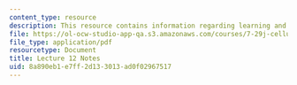 ```yaml
---
content_type: resource
description: This resource contains information regarding learning and memory II.
file: https://ol-ocw-studio-app-qa.s3.amazonaws.com/courses/7-29j-cellular-neurobiology-spring-2012/8a890eb1e7ff2d133013ad0f02967517_MIT7_29JS12_lecture12.pdf
file_type: application/pdf
resourcetype: Document
title: Lecture 12 Notes
uid: 8a890eb1-e7ff-2d13-3013-ad0f02967517
---
```

